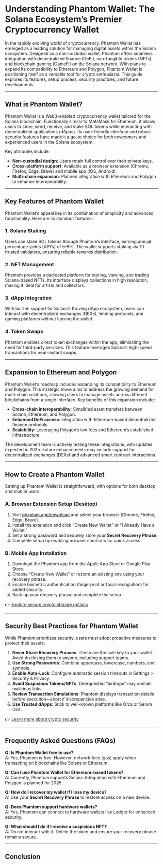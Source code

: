 # Understanding Phantom Wallet: The Solana Ecosystem’s Premier Cryptocurrency Wallet

In the rapidly evolving world of cryptocurrency, Phantom Wallet has emerged as a leading solution for managing digital assets within the Solana ecosystem. Designed as a non-custodial wallet, Phantom offers seamless integration with decentralized finance (DeFi), non-fungible tokens (NFTs), and blockchain gaming (GameFi) on the Solana network. With plans to expand its compatibility to Ethereum and Polygon, Phantom Wallet is positioning itself as a versatile tool for crypto enthusiasts. This guide explores its features, setup process, security practices, and future developments.

---

## What is Phantom Wallet?

Phantom Wallet is a Web3-enabled cryptocurrency wallet tailored for the Solana blockchain. Functionally similar to MetaMask for Ethereum, it allows users to store, send, receive, and stake SOL tokens while interacting with decentralized applications (dApps). Its user-friendly interface and robust security features have made it a go-to choice for both newcomers and experienced users in the Solana ecosystem.

Key attributes include:
- **Non-custodial design**: Users retain full control over their private keys.
- **Cross-platform support**: Available as a browser extension (Chrome, Firefox, Edge, Brave) and mobile app (iOS, Android).
- **Multi-chain expansion**: Planned integration with Ethereum and Polygon to enhance interoperability.

---

## Key Features of Phantom Wallet

Phantom Wallet’s appeal lies in its combination of simplicity and advanced functionality. Here are its standout features:

### 1. **Solana Staking**
Users can stake SOL tokens through Phantom’s interface, earning annual percentage yields (APYs) of 5–9%. The wallet supports staking via 10 trusted validators, ensuring reliable rewards distribution.

### 2. **NFT Management**
Phantom provides a dedicated platform for storing, viewing, and trading Solana-based NFTs. Its interface displays collections in high resolution, making it ideal for artists and collectors.

### 3. **dApp Integration**
With built-in support for Solana’s thriving dApp ecosystem, users can interact with decentralized exchanges (DEXs), lending protocols, and gaming platforms without leaving the wallet.

### 4. **Token Swaps**
Phantom enables direct token exchanges within the app, eliminating the need for third-party services. This feature leverages Solana’s high-speed transactions for near-instant swaps.

---

## Expansion to Ethereum and Polygon

Phantom Wallet’s roadmap includes expanding its compatibility to Ethereum and Polygon. This strategic move aims to address the growing demand for multi-chain solutions, allowing users to manage assets across different blockchains from a single interface. Key benefits of this expansion include:

- **Cross-chain interoperability**: Simplified asset transfers between Solana, Ethereum, and Polygon.
- **Enhanced DeFi access**: Integration with Ethereum-based decentralized finance protocols.
- **Scalability**: Leveraging Polygon’s low fees and Ethereum’s established infrastructure.

The development team is actively testing these integrations, with updates expected in 2025. Future enhancements may include support for decentralized exchanges (DEXs) and advanced smart contract interactions.

---

## How to Create a Phantom Wallet

Setting up Phantom Wallet is straightforward, with options for both desktop and mobile users.

### **A. Browser Extension Setup (Desktop)**
1. Visit [phantom.app/download](https://phantom.app/download) and select your browser (Chrome, Firefox, Edge, Brave).
2. Install the extension and click “Create New Wallet” or “I Already Have a Wallet.”
3. Set a strong password and securely store your **Secret Recovery Phrase**.
4. Complete setup by enabling browser shortcuts for quick access.

### **B. Mobile App Installation**
1. Download the Phantom app from the Apple App Store or Google Play Store.
2. Choose “Create New Wallet” or restore an existing one using your recovery phrase.
3. Enable biometric authentication (fingerprint or facial recognition) for added security.
4. Back up your recovery phrase and complete the setup.

👉 [Explore secure crypto storage options](https://bit.ly/okx-bonus)

---

## Security Best Practices for Phantom Wallet

While Phantom prioritizes security, users must adopt proactive measures to protect their assets:

1. **Never Share Recovery Phrases**: These are the sole key to your wallet. Avoid disclosing them to anyone, including support teams.
2. **Use Strong Passwords**: Combine uppercase, lowercase, numbers, and symbols.
3. **Enable Auto-Lock**: Configure automatic session timeouts in Settings > Security & Privacy.
4. **Avoid Suspicious Tokens/NFTs**: Unrequested “airdrops” may contain malicious links.
5. **Review Transaction Simulations**: Phantom displays transaction details before execution—abort if discrepancies arise.
6. **Use Trusted dApps**: Stick to well-known platforms like Orca or Serum DEX.

👉 [Learn more about crypto security](https://bit.ly/okx-bonus)

---

## Frequently Asked Questions (FAQs)

**Q: Is Phantom Wallet free to use?**  
A: Yes, Phantom is free. However, network fees (gas) apply when transacting on blockchains like Solana or Ethereum.

**Q: Can I use Phantom Wallet for Ethereum-based tokens?**  
A: Currently, Phantom supports Solana. Integration with Ethereum and Polygon is planned for 2025.

**Q: How do I recover my wallet if I lose my device?**  
A: Use your **Secret Recovery Phrase** to restore access on a new device.

**Q: Does Phantom support hardware wallets?**  
A: Yes, Phantom can connect to hardware wallets like Ledger for enhanced security.

**Q: What should I do if I receive a suspicious NFT?**  
A: Do not interact with it. Delete the token and ensure your recovery phrase remains secure.

---

## Conclusion
